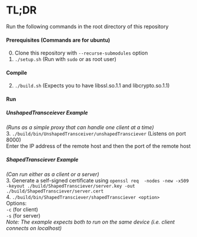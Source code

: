 # TL;DR

Run the following commands in the root directory of this repository

#### Prerequisites (Commands are for ubuntu)
0. Clone this repository with `--recurse-submodules` option
1. `./setup.sh` (Run with `sudo` or as root user)

#### Compile
2. `./build.sh` (Expects you to have libssl.so.1.1 and libcrypto.so.1.1)  

#### Run

##### UnshapedTransceiever Example
_(Runs as a simple proxy that can handle one client at a time)_  
3. `./build/bin/UnshapedTransceiver/unshapedTransciever` (Listens on port 8000)  
Enter the IP address of the remote host and then the port of the remote host

##### ShapedTransciever Example
_(Can run either as a client or a server)_  
3. Generate a self-signed certificate using `openssl req  -nodes -new -x509  -keyout ./build/ShapedTransciever/server.key -out ./build/ShapedTransciever/server.cert`  
4. `./build/bin/ShapedTransciever/shapedTransciever <option>`  
  Options:  
  `-c` (for client)  
  `-s` (for server)  
_Note: The example expects both to run on the same device (i.e. client connects on localhost)_
